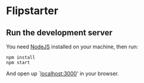 # Flipstarter

## Run the development server

You need [NodeJS](https://nodejs.org/en/) installed on your machine, then run:

```shell
npm install
npm start
```

And open up `[localhost:3000](http://localhost:3000)' in your browser.
